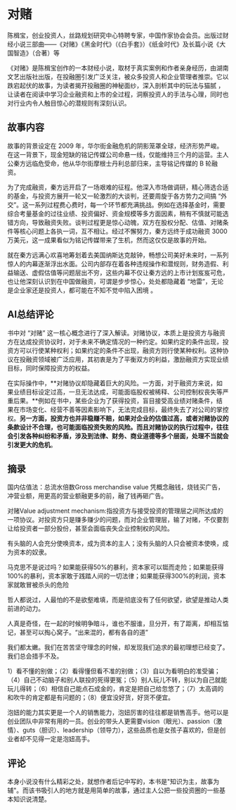 # 对赌

陈楫宝，创业投资人，丝路规划研究中心特聘专家，中国作家协会会员。出版过财经小说三部曲——《对赌》《黑金时代》（《白手套》）《纸金时代》及长篇小说《大国智造》（合著）等

《对赌》是陈楫宝创作的一本财经小说，取材于真实案例和作者亲身经历，由湖南文艺出版社出版，在投融圈引发广泛关注，被众多投资人和企业管理者推崇。它以跌宕起伏的故事，为读者揭开投融圈的神秘面纱，深入剖析其中的玩法与猫腻 ，让读者在阅读中学习企业融资和上市的全过程，洞察投资人的手法与心理，同时也对行业内令人触目惊心的潜规则有深刻认识。

## 故事内容

故事的背景设定在 2009 年，华尔街金融危机的阴影笼罩全球，经济形势严峻。在这一背景下，现金短缺的铭记传媒公司命悬一线，仅能维持三个月的运营。主人公秦方远临危受命，他从华尔街摩根士丹利总部归来，主导铭记传媒的 B 轮融资。

为了完成融资，秦方远开启了一场艰难的征程。他深入市场做调研，精心筛选合适的基金，与投资方展开一轮又一轮激烈的大谈判，还要周旋于各方势力之间搞 “外交”。这一系列过程费心费时，每一个环节都充满挑战。例如在选择基金时，需要综合考量基金的过往业绩、投资偏好、资金规模等多方面因素，稍有不慎就可能选错方向，导致融资失败。谈判过程更是惊心动魄，双方在股权分配、估值、对赌条件等核心问题上各执一词，互不相让。经过不懈努力，秦方远终于成功融资 3000 万美元，这一成果看似为铭记传媒带来了生机，然而这仅仅是故事的开始。

就在秦方远满心欢喜地筹划着去美国纳斯达克敲钟，畅想公司美好未来时，一系列惊人的内幕逐渐浮出水面。公司内部存在着各种违规操作和潜规则，财务造假、利益输送、虚假估值等问题层出不穷，这些内幕不仅让秦方远的上市计划岌岌可危，也让他深刻认识到在中国做融资，可谓是步步惊心，处处都隐藏着 “地雷”，无论是企业家还是投资人，都可能在不知不觉中陷入困境 。

## AI总结评论

书中对 “对赌” 这一核心概念进行了深入解读。对赌协议，本质上是投资方与融资方在达成投资协议时，对于未来不确定情况的一种约定。如果约定的条件出现，投资方可以行使某种权利；如果约定的条件不出现，融资方则行使某种权利。这种协议在投融资领域被广泛应用，其初衷是为了平衡双方的利益，激励融资方实现业绩目标，同时保障投资方的权益。

在实际操作中，**对赌协议却隐藏着巨大的风险。一方面，对于融资方来说，如果业绩目标设定过高，一旦无法达成，可能面临股权被稀释、公司控制权丧失等严重后果。**例如在书中，某些企业为了获得投资，盲目接受高业绩对赌条件，结果在市场变化、经营不善等因素影响下，无法完成目标，最终失去了对公司的掌控权。**另一方面，投资方也并非稳赚不赔，如果对企业的估值过高，或者对赌协议的条款设计不合理，也可能面临投资失败的风险。而且对赌协议的执行过程中，往往会引发各种纠纷和矛盾，涉及到法律、财务、商业道德等多个层面，处理不当就会引发更大的危机**。

## 摘录

国内估值法：总流水倍数Gross merchandise value 凭概念融钱，烧钱买广告，冲营业额，用更高的营业额融更多的前，融了钱再砸广告。

对赌Value adjustment mechanism:指投资方与接受投资的管理层之间所达成的一项协议。对投资方只是赚多赚少的问题，而对企业管理层，输了对赌，不仅要割让给投资者一部分股份，甚至会面临丧失企业控制权的风险。

有头脑的人会充分使唤资本，成为资本的主人；没有头脑的人只会被资本使唤，成为资本的奴隶。

马克思不是说过吗？如果能获得50%的暴利，资本家可以铤而走险；如果能获得100%的暴利，资本家敢于践踏人间的一切法律；如果能获得300%的利润，资本家就敢冒被杀头的危险

哲人都说过，人最怕的不是欲壑难填，而是彻底没有了任何欲望，欲望是推动人类前进的动力。 

人真是奇怪，在一起的时候明争暗斗，谁也不服谁，旦分开，有了距离，却相互惦记，甚至可以掏心窝子。“出来混的，都有各自的道”

我们都太嫩。我们在苦苦坚守理念的时候，却发现我们追求的最初理想已经变了。我们总会措手不及。

1）看不懂的别做；（2）看得懂但看不准的别做；（3）自以为看明白的准受骗；（4）自己不动脑子和别人联投的死得更冤；（5）别人玩儿不转，别以为自己就能玩儿得转；（6）相信自己能点石成金的，肯定是把自己给忽悠了；（7）太高调的和吹牛的肯定都是有问题的；（8）便宜没好货，好货不便宜。



泡妞的能力其实更是一个人的销售能力，泡妞厉害的往往都是销售高手。他可以是创业团队中非常有用的一员。创业的带头人更需要vision（眼光）、passion（激情）、guts（胆识）、leadership（领导力），这些品质也是女孩子喜欢的，但是创业者却不见得一定是泡妞高手。



## 评论

本身小说没有什么精彩之处，就想作者后记中写的，本书是"知识为主，故事为辅"。而该书吸引人的地方就是用简单的故事，通过主人公把一些投资圈的一些基本知识说清楚。